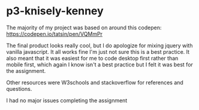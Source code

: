 # p3-knisely-kenney

The majority of my project was based on around this codepen:
https://codepen.io/tatsin/pen/VQMmPr

The final product looks really cool, but I do apologize for mixing jquery with vanilla javascript. It all works fine I'm just not sure this is a best practice. It also meant that it was easiest for me to code desktop first rather than mobile first, which again I know isn't a best practice but I felt it was best for the assignment. 

Other resources were W3schools and stackoverflow for references and questions.

I had no major issues completing the assignment
